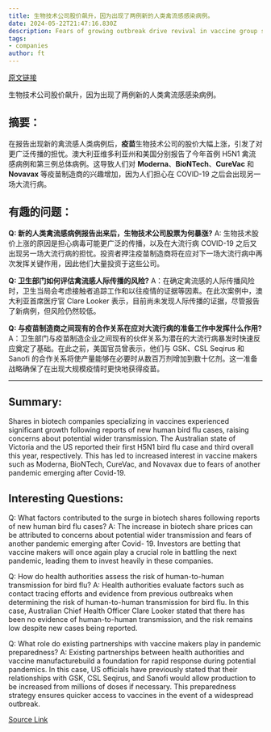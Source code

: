 ```yaml
---
title: 生物技术公司股价飙升，因为出现了两例新的人类禽流感感染病例。
date: 2024-05-22T21:47:16.830Z
description: Fears of growing outbreak drive revival in vaccine group stocks which have been out of favour since pandemic ended
tags: 
- companies
author: ft
---
```


[原文链接](https://ft.com/content/fca9de2b-4866-43ed-b5f0-abc208bd0e13)

生物技术公司股价飙升，因为出现了两例新的人类禽流感感染病例。

## 摘要：
在报告出现新的禽流感人类病例后，**疫苗**生物技术公司的股价大幅上涨，引发了对更广泛传播的担忧。澳大利亚维多利亚州和美国分别报告了今年首例 H5N1 禽流感病例和第三例总体病例。这导致人们对 **Moderna**、**BioNTech**、**CureVac** 和 **Novavax** 等疫苗制造商的兴趣增加，因为人们担心在 COVID-19 之后会出现另一场大流行病。

## 有趣的问题：
**Q: 新的人类禽流感病例报告出来后，生物技术公司股票为何暴涨?**
A: 生物技术股价上涨的原因是担心病毒可能更广泛的传播，以及在大流行病 COVID-19 之后又出现另一场大流行病的担忧。投资者押注疫苗制造商将在应对下一场大流行病中再次发挥关键作用，因此他们大量投资于这些公司。

**Q: 卫生部门如何评估禽流感人际传播的风险?**
A：在确定禽流感的人际传播风险时，卫生当局会考虑接触者追踪工作和以往疫情的证据等因素。在此次案例中，澳大利亚首席医疗官 Clare Looker 表示，目前尚未发现人际传播的证据，尽管报告了新病例，但风险仍然较低。

**Q: 与疫苗制造商之间现有的合作关系在应对大流行病的准备工作中发挥什么作用?**
A：卫生部门与疫苗制造企业之间现有的伙伴关系为潜在的大流行病暴发时快速反应奠定了基础。在此之前，美国官员曾表示，他们与 GSK、CSL Seqirus 和 Sanofi 的合作关系将使产量能够在必要时从数百万剂增加到数十亿剂。这一准备战略确保了在出现大规模疫情时更快地获得疫苗。

---

## Summary:
Shares in biotech companies specializing in vaccines experienced significant growth following reports of new human bird flu cases, raising concerns about potential wider transmission. The Australian state of Victoria and the US reported their first H5N1 bird flu case and third overall this year, respectively. This has led to increased interest in vaccine makers such as Moderna, BioNTech, CureVac, and Novavax due to fears of another pandemic emerging after Covid-19.

## Interesting Questions:
Q: What factors contributed to the surge in biotech shares following reports of new human bird flu cases?
A: The increase in biotech share prices can be attributed to concerns about potential wider transmission and fears of another pandemic emerging after Covid- 19. Investors are betting that vaccine makers will once again play a crucial role in battling the next pandemic, leading them to invest heavily in these companies.

Q: How do health authorities assess the risk of human-to-human transmission for bird flu?
A: Health authorities evaluate factors such as contact tracing efforts and evidence from previous outbreaks when determining the risk of human-to-human transmission for bird flu. In this case, Australian Chief Health Officer Clare Looker stated that there has been no evidence of human-to-human transmission, and the risk remains low despite new cases being reported.

Q: What role do existing partnerships with vaccine makers play in pandemic preparedness?
A: Existing partnerships between health authorities and vaccine manufacturebuild a foundation for rapid response during potential pandemics. In this case, US officials have previously stated that their relationships with GSK, CSL Seqirus, and Sanofi would allow production to be increased from millions of doses if necessary. This preparedness strategy ensures quicker access to vaccines in the event of a widespread outbreak.

[Source Link](https://ft.com/content/fca9de2b-4866-43ed-b5f0-abc208bd0e13)

